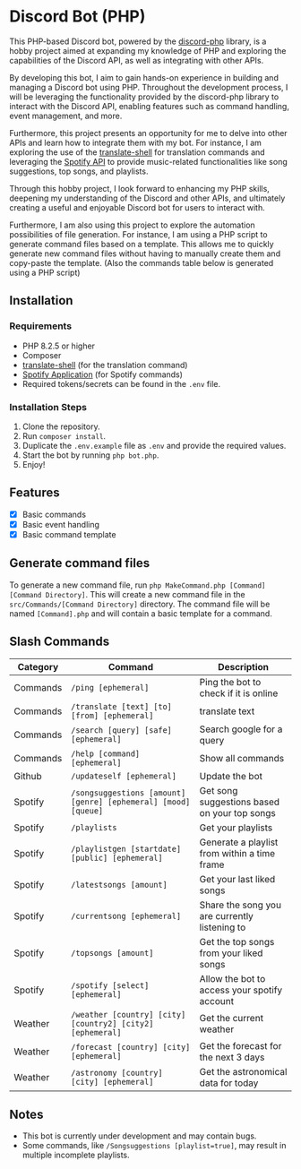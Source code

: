 # Discord Bot (PHP)

This PHP-based Discord bot, powered by the [discord-php](https://github.com/discord-php/DiscordPHP) library, is a hobby project aimed at expanding my knowledge of PHP and exploring the capabilities of the Discord API, as well as integrating with other APIs.

By developing this bot, I aim to gain hands-on experience in building and managing a Discord bot using PHP. Throughout the development process, I will be leveraging the functionality provided by the discord-php library to interact with the Discord API, enabling features such as command handling, event management, and more.

Furthermore, this project presents an opportunity for me to delve into other APIs and learn how to integrate them with my bot. For instance, I am exploring the use of the [translate-shell](https://github.com/soimort/translate-shell) for translation commands and leveraging the [Spotify API](https://developer.spotify.com/documentation/web-api) to provide music-related functionalities like song suggestions, top songs, and playlists.

Through this hobby project, I look forward to enhancing my PHP skills, deepening my understanding of the Discord and other APIs, and ultimately creating a useful and enjoyable Discord bot for users to interact with.

Furthermore, I am also using this project to explore the automation possibilities of file generation. For instance, I am using a PHP script to generate command files based on a template. This allows me to quickly generate new command files without having to manually create them and copy-paste the template. (Also the commands table below is generated using a PHP script)


## Installation

### Requirements

- PHP 8.2.5 or higher
- Composer
- [translate-shell](https://github.com/soimort/translate-shell) (for the translation command)
- [Spotify Application](https://developer.spotify.com/dashboard/applications) (for Spotify commands)
- Required tokens/secrets can be found in the `.env` file.

### Installation Steps

1. Clone the repository.
2. Run `composer install`.
3. Duplicate the `.env.example` file as `.env` and provide the required values.
4. Start the bot by running `php bot.php`.
5. Enjoy!


## Features

- [x] Basic commands
- [x] Basic event handling
- [x] Basic command template

## Generate command files

To generate a new command file, run `php MakeCommand.php [Command] [Command Directory]`. This will create a new command file in the `src/Commands/[Command Directory]` directory. The command file will be named `[Command].php` and will contain a basic template for a command.
## Slash Commands

| Category         | Command                                        | Description                                                                |
|------------------|------------------------------------------------|----------------------------------------------------------------------------|
| Commands   | `/ping [ephemeral]`                       | Ping the bot to check if it is online                                 |
| Commands   | `/translate [text] [to] [from] [ephemeral]`                       | translate text                                 |
| Commands   | `/search [query] [safe] [ephemeral]`                       | Search google for a query                                 |
| Commands   | `/help [command] [ephemeral]`                       | Show all commands                                 |
| Github   | `/updateself [ephemeral]`                       | Update the bot                                 |
| Spotify   | `/songsuggestions [amount] [genre] [ephemeral] [mood] [queue]`                       | Get song suggestions based on your top songs                                 |
| Spotify   | `/playlists `                       | Get your playlists                                 |
| Spotify   | `/playlistgen [startdate] [public] [ephemeral]`                       | Generate a playlist from within a time frame                                 |
| Spotify   | `/latestsongs [amount]`                       | Get your last liked songs                                 |
| Spotify   | `/currentsong [ephemeral]`                       | Share the song you are currently listening to                                 |
| Spotify   | `/topsongs [amount]`                       | Get the top songs from your liked songs                                 |
| Spotify   | `/spotify [select] [ephemeral]`                       | Allow the bot to access your spotify account                                 |
| Weather   | `/weather [country] [city] [country2] [city2] [ephemeral]`                       | Get the current weather                                 |
| Weather   | `/forecast [country] [city] [ephemeral]`                       | Get the forecast for the next 3 days                                 |
| Weather   | `/astronomy [country] [city] [ephemeral]`                       | Get the astronomical data for today                                 |
## Notes

- This bot is currently under development and may contain bugs.
- Some commands, like `/Songsuggestions [playlist=true]`, may result in multiple incomplete playlists.